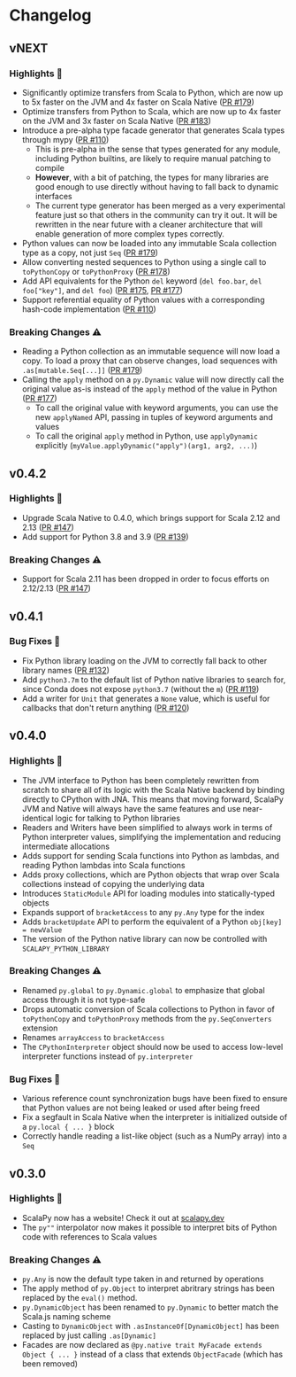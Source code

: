 # Changelog
## vNEXT
### Highlights :tada:
+ Significantly optimize transfers from Scala to Python, which are now up to 5x faster on the JVM and 4x faster on Scala Native ([PR #179](https://github.com/shadaj/scalapy/pull/179))
+ Optimize transfers from Python to Scala, which are now up to 4x faster on the JVM and 3x faster on Scala Native ([PR #183](https://github.com/shadaj/scalapy/pull/183))
+ Introduce a pre-alpha type facade generator that generates Scala types through mypy ([PR #110](https://github.com/shadaj/scalapy/pull/110))
  + This is pre-alpha in the sense that types generated for any module, including Python builtins, are likely to require manual patching to compile
  + **However**, with a bit of patching, the types for many libraries are good enough to use directly without having to fall back to dynamic interfaces
  + The current type generator has been merged as a very experimental feature just so that others in the community can try it out. It will be rewritten in the near future with a cleaner architecture that will enable generation of more complex types correctly.
+ Python values can now be loaded into any immutable Scala collection type as a copy, not just `Seq` ([PR #179](https://github.com/shadaj/scalapy/pull/179))
+ Allow converting nested sequences to Python using a single call to `toPythonCopy` or `toPythonProxy` ([PR #178](https://github.com/shadaj/scalapy/pull/178))
+ Add API equivalents for the Python `del` keyword (`del foo.bar`, `del foo["key"]`, and `del foo`) ([PR #175](https://github.com/shadaj/scalapy/pull/175), [PR #177](https://github.com/shadaj/scalapy/pull/177))
+ Support referential equality of Python values with a corresponding hash-code implementation ([PR #110](https://github.com/shadaj/scalapy/pull/110))

### Breaking Changes :warning:
+ Reading a Python collection as an immutable sequence will now load a copy. To load a proxy that can observe changes, load sequences with `.as[mutable.Seq[...]]` ([PR #179](https://github.com/shadaj/scalapy/pull/179))
+ Calling the `apply` method on a `py.Dynamic` value will now directly call the original value as-is instead of the `apply` method of the value in Python ([PR #177](https://github.com/shadaj/scalapy/pull/177))
  + To call the original value with keyword arguments, you can use the new `applyNamed` API, passing in tuples of keyword arguments and values
  + To call the original `apply` method in Python, use `applyDynamic` explicitly (`myValue.applyDynamic("apply")(arg1, arg2, ...)`)

## v0.4.2
### Highlights :tada:
+ Upgrade Scala Native to 0.4.0, which brings support for Scala 2.12 and 2.13 ([PR #147](https://github.com/shadaj/scalapy/pull/147))
+ Add support for Python 3.8 and 3.9 ([PR #139](https://github.com/shadaj/scalapy/pull/139))

### Breaking Changes :warning:
+ Support for Scala 2.11 has been dropped in order to focus efforts on 2.12/2.13 ([PR #147](https://github.com/shadaj/scalapy/pull/147))

## v0.4.1
### Bug Fixes :bug:
+ Fix Python library loading on the JVM to correctly fall back to other library names ([PR #132](https://github.com/shadaj/scalapy/pull/132))
+ Add `python3.7m` to the default list of Python native libraries to search for, since Conda does not expose `python3.7` (without the `m`) ([PR #119](https://github.com/shadaj/scalapy/pull/119))
+ Add a writer for `Unit` that generates a `None` value, which is useful for callbacks that don't return anything ([PR #120](https://github.com/shadaj/scalapy/pull/120))

## v0.4.0
### Highlights :tada:
+ The JVM interface to Python has been completely rewritten from scratch to share all of its logic with the Scala Native backend by binding directly to CPython with JNA. This means that moving forward, ScalaPy JVM and Native will always have the same features and use near-identical logic for talking to Python libraries
+ Readers and Writers have been simplified to always work in terms of Python interpreter values, simplifying the implementation and reducing intermediate allocations
+ Adds support for sending Scala functions into Python as lambdas, and reading Python lambdas into Scala functions
+ Adds proxy collections, which are Python objects that wrap over Scala collections instead of copying the underlying data
+ Introduces `StaticModule` API for loading modules into statically-typed objects
+ Expands support of `bracketAccess` to any `py.Any` type for the index
+ Adds `bracketUpdate` API to perform the equivalent of a Python `obj[key] = newValue`
+ The version of the Python native library can now be controlled with `SCALAPY_PYTHON_LIBRARY`

### Breaking Changes :warning:
+ Renamed `py.global` to `py.Dynamic.global` to emphasize that global access through it is not type-safe
+ Drops automatic conversion of Scala collections to Python in favor of `toPythonCopy` and `toPythonProxy` methods from the `py.SeqConverters` extension
+ Renames `arrayAccess` to `bracketAccess`
+ The `CPythonInterpreter` object should now be used to access low-level interpreter functions instead of `py.interpreter`

### Bug Fixes :bug:
+ Various reference count synchronization bugs have been fixed to ensure that Python values are not being leaked or used after being freed
+ Fix a segfault in Scala Native when the interpreter is initialized outside of a `py.local { ... }` block
+ Correctly handle reading a list-like object (such as a NumPy array) into a `Seq`

## v0.3.0
### Highlights :tada:
+ ScalaPy now has a website! Check it out at [scalapy.dev](https://scalapy.dev)
+ The `py""` interpolator now makes it possible to interpret bits of Python code with references to Scala values

### Breaking Changes :warning:
+ `py.Any` is now the default type taken in and returned by operations
+ The apply method of `py.Object` to interpret abritrary strings has been replaced by the `eval()` method.
+ `py.DynamicObject` has been renamed to `py.Dynamic` to better match the Scala.js naming scheme
+ Casting to `DynamicObject` with `.asInstanceOf[DynamicObject]` has been replaced by just calling `.as[Dynamic]`
+ Facades are now declared as `@py.native trait MyFacade extends Object { ... }` instead of a class that extends `ObjectFacade` (which has been removed)
